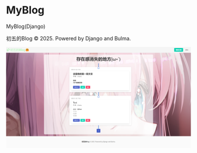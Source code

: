 # MyBlog
MyBlog(Django)

初五的Blog © 2025. Powered by Django and Bulma.

![初五的Blog🤗.png](/初五的Blog🤗.png)
